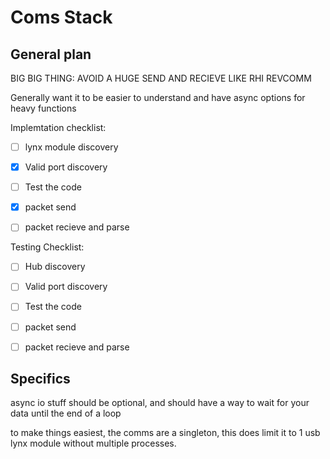 # Coms Stack
## General plan
BIG BIG THING: AVOID A HUGE SEND AND RECIEVE LIKE RHI REVCOMM

Generally want it to be easier to understand and have async options for heavy functions

Implemtation checklist:
- [ ] lynx module discovery
- [x] Valid port discovery
- [ ] Test the code
- [x] packet send
- [ ] packet recieve and parse


Testing Checklist:
- [ ] Hub discovery
- [ ] Valid port discovery
- [ ] Test the code
- [ ] packet send
- [ ] packet recieve and parse


## Specifics
async io stuff should be optional, and should have a way to wait for your data until the end of a loop

to make things easiest, the comms are a singleton, this does limit it to 1 usb lynx module without multiple processes. 

